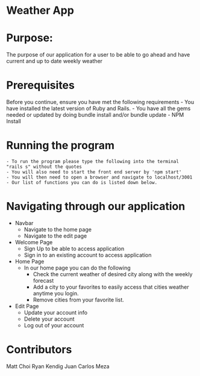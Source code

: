 # Weather App

# Purpose:

The purpose of our application for a user to be able to go ahead and have current and up to date weekly weather

# Prerequisites

Before you continue, ensure you have met the following requirements - You have installed the latest version of Ruby and Rails. - You have all the gems needed or updated by doing bundle install and/or bundle update - NPM Install

# Running the program

    - To run the program please type the following into the terminal "rails s" without the quotes
    - You will also need to start the front end server by 'npm start'
    - You will then need to open a browser and navigate to localhost/3001
    - Our list of functions you can do is listed down below.

# Navigating through our application

- Navbar
  - Navigate to the home page
  - Navigate to the edit page
- Welcome Page
  - Sign Up to be able to access application
  - Sign in to an existing account to access application
- Home Page
  - In our home page you can do the following
    - Check the current weather of desired city along with the weekly forecast
    - Add a city to your favorites to easily access that cities weather anytime you login.
    - Remove cities from your favorite list.
- Edit Page
  - Update your account info
  - Delete your account
  - Log out of your account

# Contributors

Matt Choi
Ryan Kendig
Juan Carlos Meza
